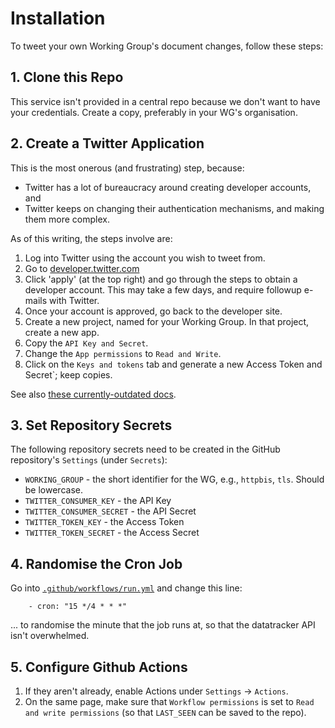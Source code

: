 # Installation

To tweet your own Working Group's document changes, follow these steps:

## 1. Clone this Repo

This service isn't provided in a central repo because we don't want to have your credentials. Create a copy, preferably in your WG's organisation.

## 2. Create a Twitter Application

This is the most onerous (and frustrating) step, because:

* Twitter has a lot of bureaucracy around creating developer accounts, and
* Twitter keeps on changing their authentication mechanisms, and making them more complex.

As of this writing, the steps involve are:

1. Log into Twitter using the account you wish to tweet from.
2. Go to [developer.twitter.com](https://developer.twitter.com/)
3. Click 'apply' (at the top right) and go through the steps to obtain a developer account. This may take a few days, and require followup e-mails with Twitter.
4. Once your account is approved, go back to the developer site.
5. Create a new project, named for your Working Group. In that project, create a new app.
6. Copy the `API Key and Secret`.
7. Change the `App permissions` to `Read and Write`.
8. Click on the `Keys and tokens` tab and generate a new Access Token and Secret`; keep copies.

See also [these currently-outdated docs](https://python-twitter.readthedocs.io/en/latest/getting_started.html).


## 3. Set Repository Secrets

The following repository secrets need to be created in the GitHub repository's `Settings` (under `Secrets`):

* `WORKING_GROUP` - the short identifier for the WG, e.g., `httpbis`, `tls`. Should be lowercase.
* `TWITTER_CONSUMER_KEY` - the API Key
* `TWITTER_CONSUMER_SECRET` - the API Secret
* `TWITTER_TOKEN_KEY` - the Access Token
* `TWITTER_TOKEN_SECRET` - the Access Secret


## 4. Randomise the Cron Job

Go into [`.github/workflows/run.yml`](.github/workflows/run.yml) and change this line:

~~~
    - cron: "15 */4 * * *"
~~~

... to randomise the minute that the job runs at, so that the datatracker API isn't overwhelmed.


## 5. Configure Github Actions

1. If they aren't already, enable Actions under `Settings` -> `Actions`.
2. On the same page, make sure that `Workflow permissions` is set to `Read and write permissions` (so that `LAST_SEEN` can be saved to the repo).